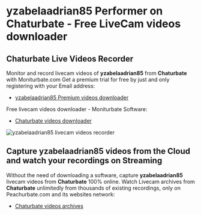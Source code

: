 # yzabelaadrian85 Performer on Chaturbate - Free LiveCam videos downloader

## Chaturbate Live Videos Recorder

Monitor and record livecam videos of **yzabelaadrian85** from **Chaturbate** with Moniturbate.com
Get a premium trial for free by just and only registering with your Email address:
* [yzabelaadrian85 Premium videos downloader](https://moniturbate.com/request-demo-licence-key.html)

Free livecam videos downloader - Moniturbate Software:
* [Chaturbate videos downloader](https://moniturbate.com/moniturbate-download-software.html)

![yzabelaadrian85 livecam videos recorder](https://peachurnet.com/templates/moniturbate-software.png)


## Capture yzabelaadrian85 videos from the Cloud and watch your recordings on Streaming

Without the need of downloading a software, capture **yzabelaadrian85** livecam videos from **Chaturbate** 100% online.
Watch Livecam archives from **Chaturbate** unlimitedly from thousands of existing recordings, only on Peachurbate.com and its websites network:
* [Chaturbate videos archives](https://peachurnet.com/)